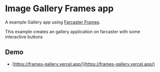 # Image Gallery Frames app

A example Gallery app using [Farcaster Frames](https://warpcast.notion.site/Farcaster-Frames-4bd47fe97dc74a42a48d3a234636d8c5).

This example creates an gallery application on farcaster with some interactive buttons


## Demo

- [https://frames-gallery.vercel.app/](https://frames-gallery.vercel.app/)


